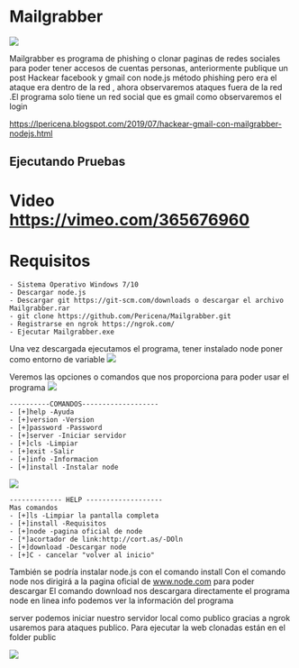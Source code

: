 # Mailgrabber
[![](https://1.bp.blogspot.com/-sGLXibSMmmU/XRa5p1u1wrI/AAAAAAAAQco/J4AnXsMFgssA0Vn7p22eqIKWdMsC-_PSQCLcBGAs/s1600/Screenshot_187.png)](https://lpericena.blogspot.com/)

Mailgrabber es programa de phishing o clonar paginas de redes sociales para poder tener accesos de cuentas personas, anteriormente publique un post Hackear facebook y gmail con node.js método phishing  pero era el ataque era dentro de la red , ahora observaremos ataques fuera de la red .El programa solo tiene un red social que es gmail como observaremos el login



https://lpericena.blogspot.com/2019/07/hackear-gmail-con-mailgrabber-nodejs.html
## Ejecutando Pruebas
# Video https://vimeo.com/365676960

# Requisitos
```
- Sistema Operativo Windows 7/10
- Descargar node.js
- Descargar git https://git-scm.com/downloads o descargar el archivo Mailgrabber.rar
- git clone https://github.com/Pericena/Mailgrabber.git
- Registrarse en ngrok https://ngrok.com/
- Ejecutar Mailgrabber.exe
```



Una vez descargada ejecutamos el programa, tener instalado node poner como entorno de variable
[![](https://1.bp.blogspot.com/-evgAHaQ48VA/XSQLGjxfvbI/AAAAAAAAQlo/L0czXtZzWNIS-2PFINhttrlRJr_cmksQACLcBGAs/s1600/Screenshot_1.png)](https://lpericena.blogspot.com/)

Veremos las opciones o comandos que nos proporciona para poder usar el programa 
[![](https://1.bp.blogspot.com/-VGUhOJR5uRs/XSQLGxy2WcI/AAAAAAAAQls/rl1WrSujofI5MhF02_tm5SAm4fjgLhPxQCLcBGAs/s1600/Screenshot_3.png)](https://lpericena.blogspot.com/)

```
----------COMANDOS------------------- 
- [+]help -Ayuda 
- [+]version -Version 
- [+]password -Password 
- [+]server -Iniciar servidor 
- [+]cls -Limpiar 
- [+]exit -Salir 
- [+]info -Informacion 
- [+]install -Instalar node
```
[![](https://1.bp.blogspot.com/-VyEFleR2lm0/XSQLHKiu4iI/AAAAAAAAQlw/7sfXNtSTPYomj2gU2rsI71gVimeeezMKwCLcBGAs/s1600/Screenshot_2.png)](https://lpericena.blogspot.com/)

```
------------- HELP -------------------
Mas comandos 
- [+]ls -Limpiar la pantalla completa 
- [+]install -Requisitos 
- [+]node -pagina oficial de node 
- [*]acortador de link:http://cort.as/-DOln 
- [+]download -Descargar node 
- [+]C - cancelar "volver al inicio" 
```
También se podría instalar node.js con el comando install 
Con el comando node nos dirigirá a la pagina oficial de www.node.com para poder descargar 
El comando download nos descargara directamente el programa node en linea 
info podemos ver la información del programa

server podemos iniciar nuestro servidor local como publico gracias a ngrok usaremos para ataques publico. Para ejecutar la web clonadas están en el folder public

[![](https://1.bp.blogspot.com/-IXIYptuwPy8/XSQLJrnHhLI/AAAAAAAAQmA/STbsmKkBhFIJExdd4JQnEjZZvnR8_AcJQCLcBGAs/s1600/Screenshot_7.png)](https://lpericena.blogspot.com/)
